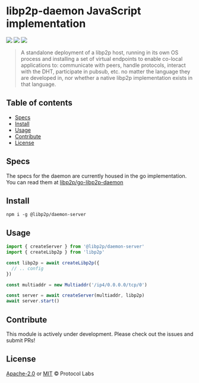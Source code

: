 # libp2p-daemon JavaScript implementation <!-- omit in toc -->

<a href="http://libp2p.io/"><img src="https://img.shields.io/badge/project-libp2p-yellow.svg?style=flat-square" /></a>
<a href="http://webchat.freenode.net/?channels=%23libp2p"><img src="https://img.shields.io/badge/freenode-%23libp2p-yellow.svg?style=flat-square" /></a>
<a href="https://discuss.libp2p.io"><img src="https://img.shields.io/discourse/https/discuss.libp2p.io/posts.svg" /></a>

> A standalone deployment of a libp2p host, running in its own OS process and installing a set of virtual endpoints to enable co-local applications to: communicate with peers, handle protocols, interact with the DHT, participate in pubsub, etc. no matter the language they are developed in, nor whether a native libp2p implementation exists in that language.

## Table of contents <!-- omit in toc -->

- [Specs](#specs)
- [Install](#install)
- [Usage](#usage)
- [Contribute](#contribute)
- [License](#license)

## Specs

The specs for the daemon are currently housed in the go implementation. You can read them at [libp2p/go-libp2p-daemon](https://github.com/libp2p/go-libp2p-daemon/blob/master/specs/README.md)

## Install

```
npm i -g @libp2p/daemon-server
```

## Usage

```js
import { createServer } from '@libp2p/daemon-server'
import { createLibp2p } from 'libp2p'

const libp2p = await createLibp2p({
  // .. config
})

const multiaddr = new Multiaddr('/ip4/0.0.0.0/tcp/0')

const server = await createServer(multiaddr, libp2p)
await server.start()
```

## Contribute

This module is actively under development. Please check out the issues and submit PRs!

## License

[Apache-2.0](LICENSE-APACHE) or [MIT](LICENSE-MIT) © Protocol Labs
